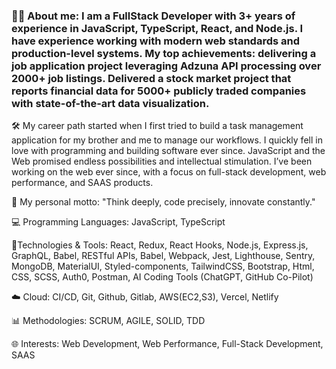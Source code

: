 ### 👨‍💻 About me: I am a FullStack Developer with 3+ years of experience in JavaScript, TypeScript, React, and Node.js. I have experience working with modern web standards and production-level systems. My top achievements: delivering a job application project leveraging Adzuna API processing over 2000+ job listings. Delivered a stock market project that reports financial data for 5000+ publicly traded companies with state-of-the-art data visualization. 

🛠️ My career path started when I first tried to build a task management application for my brother and me to manage our workflows. I quickly fell in love with programming and building software ever since. JavaScript and the Web promised endless possibilities and intellectual stimulation. I’ve been working on the web ever since, with a focus on full-stack development, web performance, and SAAS products. 

🚀 My personal motto: "Think deeply, code precisely, innovate constantly."

💻 Programming Languages: JavaScript, TypeScript
					
🔧Technologies & Tools: React, Redux, React Hooks, Node.js, Express.js, GraphQL, Babel, RESTful APIs, Babel, Webpack, Jest, Lighthouse, Sentry, MongoDB, MaterialUI, Styled-components, TailwindCSS, Bootstrap, Html, CSS, SCSS, Auth0, Postman, AI Coding Tools (ChatGPT, GitHub Co-Pilot)

☁️ Cloud: CI/CD, Git, Github, Gitlab, AWS(EC2,S3), Vercel, Netlify

📊 Methodologies: SCRUM, AGILE, SOLID, TDD

🌐 Interests: Web Development, Web Performance, Full-Stack Development, SAAS

